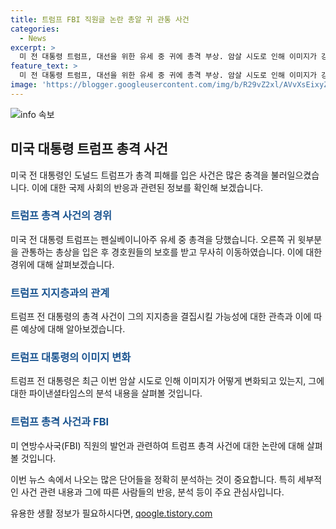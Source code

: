 ```yaml
---
title: 트럼프 FBI 직원글 논란 총알 귀 관통 사건
categories:
  - News
excerpt: >
  미 전 대통령 트럼프, 대선을 위한 유세 중 귀에 총격 부상. 암살 시도로 인해 이미지가 강화되고, 경호국 요원의 신속 대응으로 사태 진정되며 FBI 관계자의 부적절한 발언 논란까지 확산됨. 이에 대중들과 정치인들의 비난을 받은 가운데 밴드 관계자의 악의적 발언으로 인해 공연 일정까지 취소됨. 관련된 인사들은 부적절한 언행과 폭력 조장에 대해 사과하고 있다.
feature_text: >
  미 전 대통령 트럼프, 대선을 위한 유세 중 귀에 총격 부상. 암살 시도로 인해 이미지가 강화되고, 경호국 요원의 신속 대응으로 사태 진정되며 FBI 관계자의 부적절한 발언 논란까지 확산됨. 이에 대중들과 정치인들의 비난을 받은 가운데 밴드 관계자의 악의적 발언으로 인해 공연 일정까지 취소됨. 관련된 인사들은 부적절한 언행과 폭력 조장에 대해 사과하고 있다.
image: 'https://blogger.googleusercontent.com/img/b/R29vZ2xl/AVvXsEixyZcFfHzMRdzZMjFBmAUKJYCLCGyLL1o632UiGVXcaFdKo_bkvkuCioo0uUKlGfBVcT3P84aROyZIXSBEx3Aw5nCQ3pTgDom1WDC4m8eifvWiAmWEEVb4x6G_l8C0QH225ldMjyaFvpxGEBGNO37VmDTDMHGhJPq73UglMfDca1-0aw/s1600/blogspot.png'
---
```


<p><img src="https://blogger.googleusercontent.com/img/b/R29vZ2xl/AVvXsEixyZcFfHzMRdzZMjFBmAUKJYCLCGyLL1o632UiGVXcaFdKo_bkvkuCioo0uUKlGfBVcT3P84aROyZIXSBEx3Aw5nCQ3pTgDom1WDC4m8eifvWiAmWEEVb4x6G_l8C0QH225ldMjyaFvpxGEBGNO37VmDTDMHGhJPq73UglMfDca1-0aw/s1600/blogspot.png" alt="info 속보" /></p>

<h2 data-ke-size="size26">미국 대통령 트럼프 총격 사건</h2>

<p data-ke-size="size16">미국 전 대통령인 도널드 트럼프가 총격 피해를 입은 사건은 많은 충격을 불러일으켰습니다. 이에 대한 국제 사회의 반응과 관련된 정보를 확인해 보겠습니다.</p>

<h3><b><span style="color: #1a5490;">트럼프 총격 사건의 경위</span></b></h3>

<p data-ke-size="size16">미국 전 대통령 트럼프는 펜실베이니아주 유세 중 총격을 당했습니다. 오른쪽 귀 윗부분을 관통하는 총상을 입은 후 경호원들의 보호를 받고 무사히 이동하였습니다. 이에 대한 경위에 대해 살펴보겠습니다.</p>

<h3><b><span style="color: #1a5490;">트럼프 지지층과의 관계</span></b></h3>

<p data-ke-size="size16">트럼프 전 대통령의 총격 사건이 그의 지지층을 결집시킬 가능성에 대한 관측과 이에 따른 예상에 대해 알아보겠습니다.</p>

<h3><b><span style="color: #1a5490;">트럼프 대통령의 이미지 변화</span></b></h3>

<p data-ke-size="size16">트럼프 전 대통령은 최근 이번 암살 시도로 인해 이미지가 어떻게 변화되고 있는지, 그에 대한 파이낸셜타임스의 분석 내용을 살펴볼 것입니다.</p>

<h3><b><span style="color: #1a5490;">트럼프 총격 사건과 FBI</span></b></h3>

<p data-ke-size="size16">미 연방수사국(FBI) 직원의 발언과 관련하여 트럼프 총격 사건에 대한 논란에 대해 살펴볼 것입니다.</p>

<p>이번 뉴스 속에서 나오는 많은 단어들을 정확히 분석하는 것이 중요합니다. 특히 세부적인 사건 관련 내용과 그에 따른 사람들의 반응, 분석 등이 주요 관심사입니다.</p>
유용한 생활 정보가 필요하시다면, <a href="https://qoogle.tistory.com" rel="dofollow">qoogle.tistory.com</a>


